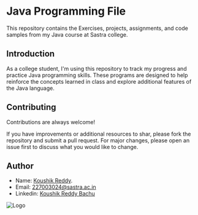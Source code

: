 
# Java Programming File

This repository contains the Exercises, projects, assignments, and code samples from my Java course at Sastra college.



## Introduction
As a college student, I'm using this repository to track my progress and practice Java programming skills. These programs are designed to help reinforce the concepts learned in class and explore additional features of the Java language.
## Contributing

Contributions are always welcome!

If you have improvements or additional resources to shar, please fork the repository and submit a pull request.
For major changes, please open an issue first to discuss what you would like to change.
## Author

- Name: [Koushik Reddy](https://github.com/koushikreddybachu).
- Email: [227003024@sastra.ac.in](mailto:227003024@sastra.ac.in)
- Linkedin: [Koushik Reddy Bachu](https://www.linkedin.com/in/koushikreddybachu)


![Logo](https://th.bing.com/th/id/OIP.n8pa_ux7uUyU9CJrzb1scAAAAA?rs=1&pid=ImgDetMain)